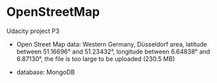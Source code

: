 # OpenStreetMap
Udacity project P3

- Open Street Map data: Western Germany, Düsseldorf area, latitude between 51.16696° and 51.23432°, longitude between 6.64838° and  6.87130°, the file is too large to  be uploaded (230.5 MB)

- database: MongoDB
